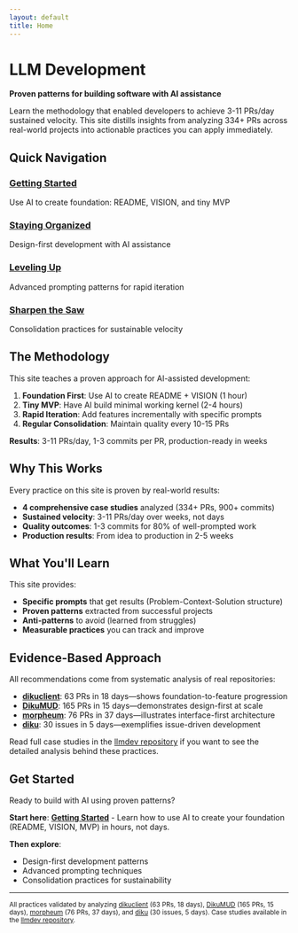 ```yaml
---
layout: default
title: Home
---
```


# LLM Development

**Proven patterns for building software with AI assistance**

Learn the methodology that enabled developers to achieve 3-11 PRs/day sustained velocity. This site distills insights from analyzing 334+ PRs across real-world projects into actionable practices you can apply immediately.

## Quick Navigation

<div class="nav-cards">
  <div class="nav-card">
    <h3><a href="getting-started.html">Getting Started</a></h3>
    <p>Use AI to create foundation: README, VISION, and tiny MVP</p>
  </div>
  
  <div class="nav-card">
    <h3><a href="staying-organized.html">Staying Organized</a></h3>
    <p>Design-first development with AI assistance</p>
  </div>
  
  <div class="nav-card">
    <h3><a href="leveling-up.html">Leveling Up</a></h3>
    <p>Advanced prompting patterns for rapid iteration</p>
  </div>
  
  <div class="nav-card">
    <h3><a href="sharpen-the-saw.html">Sharpen the Saw</a></h3>
    <p>Consolidation practices for sustainable velocity</p>
  </div>
</div>

## The Methodology

This site teaches a proven approach for AI-assisted development:

1. **Foundation First**: Use AI to create README + VISION (1 hour)
2. **Tiny MVP**: Have AI build minimal working kernel (2-4 hours)
3. **Rapid Iteration**: Add features incrementally with specific prompts
4. **Regular Consolidation**: Maintain quality every 10-15 PRs

**Results**: 3-11 PRs/day, 1-3 commits per PR, production-ready in weeks

## Why This Works

Every practice on this site is proven by real-world results:

- **4 comprehensive case studies** analyzed (334+ PRs, 900+ commits)
- **Sustained velocity**: 3-11 PRs/day over weeks, not days
- **Quality outcomes**: 1-3 commits for 80% of well-prompted work
- **Production results**: From idea to production in 2-5 weeks

## What You'll Learn

This site provides:

- **Specific prompts** that get results (Problem-Context-Solution structure)
- **Proven patterns** extracted from successful projects
- **Anti-patterns** to avoid (learned from struggles)
- **Measurable practices** you can track and improve

## Evidence-Based Approach

All recommendations come from systematic analysis of real repositories:

- **[dikuclient](https://github.com/anicolao/dikuclient)**: 63 PRs in 18 days—shows foundation-to-feature progression
- **[DikuMUD](https://github.com/anicolao/DikuMUD)**: 165 PRs in 15 days—demonstrates design-first at scale
- **[morpheum](https://github.com/anicolao/morpheum)**: 76 PRs in 37 days—illustrates interface-first architecture
- **[diku](https://github.com/anicolao/diku)**: 30 issues in 5 days—exemplifies issue-driven development

Read full case studies in the [llmdev repository](https://github.com/anicolao/llmdev/tree/main/case_studies) if you want to see the detailed analysis behind these practices.  

## Get Started

Ready to build with AI using proven patterns?

**Start here**: **[Getting Started](getting-started.html)** - Learn how to use AI to create your foundation (README, VISION, MVP) in hours, not days.

**Then explore**:
- Design-first development patterns
- Advanced prompting techniques  
- Consolidation practices for sustainability

---

<small>All practices validated by analyzing [dikuclient](https://github.com/anicolao/dikuclient) (63 PRs, 18 days), [DikuMUD](https://github.com/anicolao/DikuMUD) (165 PRs, 15 days), [morpheum](https://github.com/anicolao/morpheum) (76 PRs, 37 days), and [diku](https://github.com/anicolao/diku) (30 issues, 5 days). Case studies available in the [llmdev repository](https://github.com/anicolao/llmdev/tree/main/case_studies).</small>
